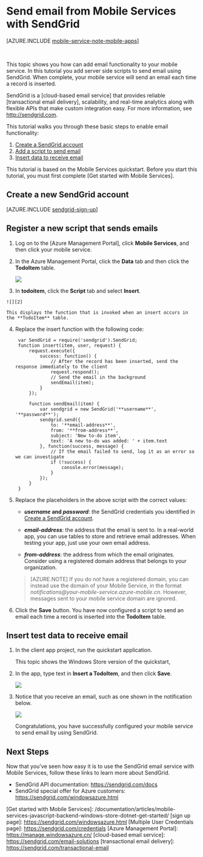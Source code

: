 <properties
	pageTitle="Send email using SendGrid | Windows Azure"
	description="Learn how to use the SendGrid service to send email from your Azure Mobile Services app."
	services="mobile-services"
	documentationCenter=""
	authors="Erikre"
	manager="sendgrid"
	editor=""/>


<tags
	ms.service="mobile-services"
	ms.date="11/30/2015"
	wacn.date=""/>


# Send email from Mobile Services with SendGrid

[AZURE.INCLUDE [mobile-service-note-mobile-apps](../includes/mobile-services-note-mobile-apps.md)]

&nbsp;


This topic shows you how can add email functionality to your mobile service. In this tutorial you add server side scripts to send email using SendGrid. When complete, your mobile service will send an email each time a record is inserted.

SendGrid is a [cloud-based email service] that provides reliable [transactional email delivery], scalability, and real-time analytics along with flexible APIs that make custom integration easy. For more information, see <http://sendgrid.com>.

This tutorial walks you through these basic steps to enable email functionality:

1. [Create a SendGrid account]
2. [Add a script to send email]
3. [Insert data to receive email]

This tutorial is based on the Mobile Services quickstart. Before you start this tutorial, you must first complete [Get started with Mobile Services].

## <a name="sign-up"></a>Create a new SendGrid account

[AZURE.INCLUDE [sendgrid-sign-up](../includes/sendgrid-sign-up.md)]

## <a name="add-script"></a>Register a new script that sends emails

1. Log on to the [Azure Management Portal], click **Mobile Services**, and then click your mobile service.

2. In the Azure Management Portal, click the **Data** tab and then click the **TodoItem** table.

	![][1]

3. In **todoitem**, click the **Script** tab and select **Insert**.
<!-- deleted by customization
	![][2]
-->
<!-- keep by customization: begin -->
   
	![][2]
<!-- keep by customization: end -->

	This displays the function that is invoked when an insert occurs in the **TodoItem** table.

4. Replace the insert function with the following code:

        var SendGrid = require('sendgrid').SendGrid;
        function insert(item, user, request) {
            request.execute({
                success: function() {
                    // After the record has been inserted, send the response immediately to the client
                    request.respond();
                    // Send the email in the background
                    sendEmail(item);
                }
            });

            function sendEmail(item) {
                var sendgrid = new SendGrid('**username**', '**password**');
                sendgrid.send({
                    to: '**email-address**',
                    from: '**from-address**',
                    subject: 'New to-do item',
                    text: 'A new to-do was added: ' + item.text
                }, function(success, message) {
                    // If the email failed to send, log it as an error so we can investigate
                    if (!success) {
                        console.error(message);
                    }
                });
            }
        }

5. Replace the placeholders in the above script with the correct values:

	- **_username_ and _password_**: the SendGrid credentials you identified in [Create a SendGrid account].

	- **_email-address_**: the address that the email is sent to. In a real-world app, you can use tables to store and retrieve email addresses. When testing your app, just use your own email address.

	- **_from-address_**: the address from which the email originates. Consider using a registered domain address that belongs to your organization.

     > [AZURE.NOTE] If you do not have a registered domain, you can instead use the domain of your Mobile Service, in the format *notifications@_your-mobile-service_.azure-mobile.cn*. However, messages sent to your mobile service domain are ignored.

6. Click the **Save** button. You have now configured a script to send an email each time a record is inserted into the **TodoItem** table.

## <a name="insert-data"></a>Insert test data to receive email

1. In the client app project, run the quickstart application.

	This topic shows the Windows Store version of the quickstart,

2. In the app, type text in **Insert a TodoItem**, and then click **Save**.

	![][3]

3. Notice that you receive an email, such as one shown in the notification below.

	![][4]

	Congratulations, you have successfully configured your mobile service to send email by using SendGrid.

## <a name="nextsteps"> </a>Next Steps

Now that you've seen how easy it is to use the SendGrid email service with Mobile Services, follow
these links to learn more about SendGrid.

-   SendGrid API documentation:
    <https://sendgrid.com/docs>
-   SendGrid special offer for Azure customers:
    <https://sendgrid.com/windowsazure.html>

<!-- Anchors. -->
[Create a SendGrid account]: #sign-up
[Add a script to send email]: #add-script
[Insert data to receive email]: #insert-data

<!-- Images. -->
[1]: ./media/store-sendgrid-mobile-services-send-email-scripts/mobile-portal-data-tables.png
[2]: ./media/store-sendgrid-mobile-services-send-email-scripts/mobile-insert-script-push2.png
[3]: ./media/store-sendgrid-mobile-services-send-email-scripts/mobile-quickstart-push1.png
[4]: ./media/store-sendgrid-mobile-services-send-email-scripts/mobile-receive-email.png

<!-- URLs. -->
[Get started with Mobile Services]: <!-- deleted by customization /documentation/articles/mobile-services-javascript-backend-windows-store-dotnet-get-started --><!-- keep by customization: begin --> /documentation/articles/mobile-services-javascript-backend-windows-store-dotnet-get-started/ <!-- keep by customization: end -->
[sign up page]: https://sendgrid.com/windowsazure.html
[Multiple User Credentials page]: https://sendgrid.com/credentials
[Azure Management Portal]: https://manage.windowsazure.cn/
[cloud-based email service]: https://sendgrid.com/email-solutions
[transactional email delivery]: https://sendgrid.com/transactional-email
